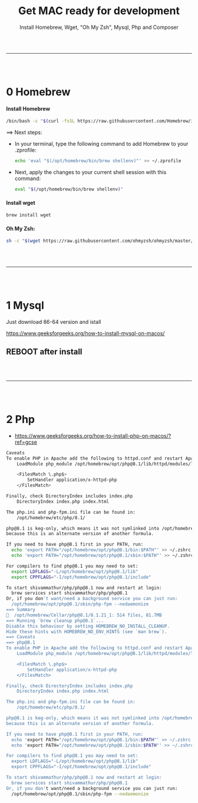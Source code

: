 <h1 align="center">Get MAC ready for development</h1>
<p align="center">Install Homebrew, Wget, "Oh My Zsh", Mysql, Php and Composer</p>

<br>
<br>
<hr>
<br>
<br>

# 0 Homebrew

#### Install Homebrew
```bash
/bin/bash -c "$(curl -fsSL https://raw.githubusercontent.com/Homebrew/install/HEAD/install.sh)"
```

==> Next steps:

- In your terminal, type the following command to add Homebrew to your .zprofile:

    ```bash
    echo 'eval "$(/opt/homebrew/bin/brew shellenv)"' >> ~/.zprofile
    ```

- Next, apply the changes to your current shell session with this command:
  
    ```bash
    eval "$(/opt/homebrew/bin/brew shellenv)"
    ```

#### Install wget
```bash
brew install wget
```


#### Oh My Zsh:
```bash
sh -c "$(wget https://raw.githubusercontent.com/ohmyzsh/ohmyzsh/master/tools/install.sh -O -)"
```
<br>
<br>
<hr>
<br>
<br>

# 1 Mysql

Just download 86-64 version and istall

https://www.geeksforgeeks.org/how-to-install-mysql-on-macos/

## REBOOT after install

<br>
<br>
<hr>
<br>
<br>

# 2 Php

- https://www.geeksforgeeks.org/how-to-install-php-on-macos/?ref=gcse

```bash
Caveats
To enable PHP in Apache add the following to httpd.conf and restart Apache:
    LoadModule php_module /opt/homebrew/opt/php@8.1/lib/httpd/modules/libphp.so

    <FilesMatch \.php$>
        SetHandler application/x-httpd-php
    </FilesMatch>

Finally, check DirectoryIndex includes index.php
    DirectoryIndex index.php index.html

The php.ini and php-fpm.ini file can be found in:
    /opt/homebrew/etc/php/8.1/

php@8.1 is keg-only, which means it was not symlinked into /opt/homebrew,
because this is an alternate version of another formula.

If you need to have php@8.1 first in your PATH, run:
  echo 'export PATH="/opt/homebrew/opt/php@8.1/bin:$PATH"' >> ~/.zshrc
  echo 'export PATH="/opt/homebrew/opt/php@8.1/sbin:$PATH"' >> ~/.zshrc

For compilers to find php@8.1 you may need to set:
  export LDFLAGS="-L/opt/homebrew/opt/php@8.1/lib"
  export CPPFLAGS="-I/opt/homebrew/opt/php@8.1/include"

To start shivammathur/php/php@8.1 now and restart at login:
  brew services start shivammathur/php/php@8.1
Or, if you don't want/need a background service you can just run:
  /opt/homebrew/opt/php@8.1/sbin/php-fpm --nodaemonize
==> Summary
🍺  /opt/homebrew/Cellar/php@8.1/8.1.21_1: 514 files, 81.7MB
==> Running `brew cleanup php@8.1`...
Disable this behaviour by setting HOMEBREW_NO_INSTALL_CLEANUP.
Hide these hints with HOMEBREW_NO_ENV_HINTS (see `man brew`).
==> Caveats
==> php@8.1
To enable PHP in Apache add the following to httpd.conf and restart Apache:
    LoadModule php_module /opt/homebrew/opt/php@8.1/lib/httpd/modules/libphp.so

    <FilesMatch \.php$>
        SetHandler application/x-httpd-php
    </FilesMatch>

Finally, check DirectoryIndex includes index.php
    DirectoryIndex index.php index.html

The php.ini and php-fpm.ini file can be found in:
    /opt/homebrew/etc/php/8.1/

php@8.1 is keg-only, which means it was not symlinked into /opt/homebrew,
because this is an alternate version of another formula.

If you need to have php@8.1 first in your PATH, run:
  echo 'export PATH="/opt/homebrew/opt/php@8.1/bin:$PATH"' >> ~/.zshrc
  echo 'export PATH="/opt/homebrew/opt/php@8.1/sbin:$PATH"' >> ~/.zshrc

For compilers to find php@8.1 you may need to set:
  export LDFLAGS="-L/opt/homebrew/opt/php@8.1/lib"
  export CPPFLAGS="-I/opt/homebrew/opt/php@8.1/include"

To start shivammathur/php/php@8.1 now and restart at login:
  brew services start shivammathur/php/php@8.1
Or, if you don't want/need a background service you can just run:
  /opt/homebrew/opt/php@8.1/sbin/php-fpm --nodaemonize

```



